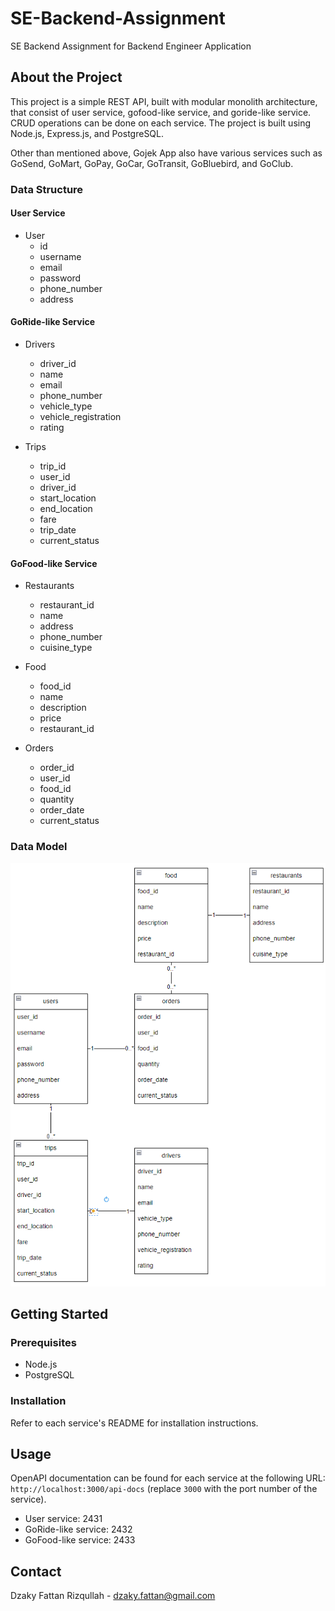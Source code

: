 # SE-Backend-Assignment

SE Backend Assignment for Backend Engineer Application

## About the Project

This project is a simple REST API, built with modular monolith architecture, that consist of user service, gofood-like service, and goride-like service. CRUD operations can be done on each service. The project is built using Node.js, Express.js, and PostgreSQL.

Other than mentioned above, Gojek App also have various services such as GoSend, GoMart, GoPay, GoCar, GoTransit, GoBluebird, and GoClub.

### Data Structure

#### User Service

- User
  - id
  - username
  - email
  - password
  - phone_number
  - address

#### GoRide-like Service

- Drivers

  - driver_id
  - name
  - email
  - phone_number
  - vehicle_type
  - vehicle_registration
  - rating

- Trips
  - trip_id
  - user_id
  - driver_id
  - start_location
  - end_location
  - fare
  - trip_date
  - current_status

#### GoFood-like Service

- Restaurants

  - restaurant_id
  - name
  - address
  - phone_number
  - cuisine_type

- Food

  - food_id
  - name
  - description
  - price
  - restaurant_id

- Orders
  - order_id
  - user_id
  - food_id
  - quantity
  - order_date
  - current_status

### Data Model

![data-model](./static/data-model.png)

## Getting Started

### Prerequisites

- Node.js
- PostgreSQL

### Installation

Refer to each service's README for installation instructions.

## Usage

OpenAPI documentation can be found for each service at the following URL: `http://localhost:3000/api-docs` (replace `3000` with the port number of the service).

- User service: 2431
- GoRide-like service: 2432
- GoFood-like service: 2433

## Contact

Dzaky Fattan Rizqullah - [dzaky.fattan@gmail.com](mailto:dzaky.fattan@gmail.com)
